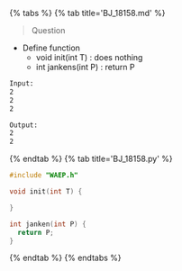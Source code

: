 {% tabs %}
{% tab title='BJ_18158.md' %}

> Question

* Define function
  * void init(int T) : does nothing
  * int jankens(int P) : return P

```txt
Input:
2
2
2

Output:
2
2
```

{% endtab %}
{% tab title='BJ_18158.py' %}

```cpp
#include "WAEP.h"

void init(int T) {

}

int janken(int P) {
  return P;
}
```

{% endtab %}
{% endtabs %}

